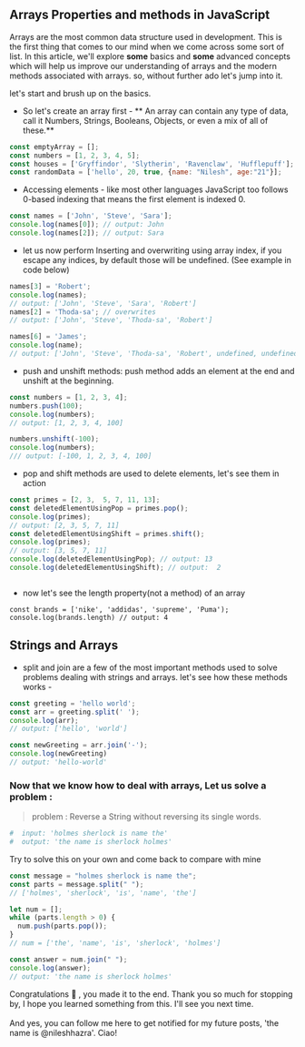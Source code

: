 ## Arrays Properties and methods in JavaScript

Arrays are the most common data structure used in development. This is the first thing that comes to our mind when we come across some sort of list. In this article, we'll explore **some** basics and **some** advanced concepts which will help us improve our understanding of arrays and the modern methods associated with arrays. so, without further ado let's jump into it.

let's start and brush up on the basics.

* So let's create an array first - 
 ** An array can contain any type of data, call it Numbers, Strings, Booleans, Objects, or even a mix of all of these.**

```javascript
const emptyArray = [];
const numbers = [1, 2, 3, 4, 5];
const houses = ['Gryffindor', 'Slytherin', 'Ravenclaw', 'Hufflepuff'];
const randomData = ['hello', 20, true, {name: "Nilesh", age:"21"}];


```

*  Accessing elements -  like most other languages JavaScript too follows 0-based indexing that means the first element is indexed 0.

```javascript
const names = ['John', 'Steve', 'Sara'];
console.log(names[0]); // output: John
console.log(names[2]); // output: Sara
```

*  let us now perform Inserting and overwriting using array index, if you escape any indices, by default those will be undefined. (See example in code below)


```javascript
names[3] = 'Robert';
console.log(names); 
// output: ['John', 'Steve', 'Sara', 'Robert']
names[2] = 'Thoda-sa'; // overwrites
// output: ['John', 'Steve', 'Thoda-sa', 'Robert']

names[6] = 'James';
console.log(name);
// output: ['John', 'Steve', 'Thoda-sa', 'Robert', undefined, undefined, 'James']


```

* push and unshift methods: push method adds an element at the end and unshift at the beginning.

```javascript
const numbers = [1, 2, 3, 4];
numbers.push(100);
console.log(numbers);
// output: [1, 2, 3, 4, 100]

numbers.unshift(-100);
console.log(numbers);
/// output: [-100, 1, 2, 3, 4, 100]

```

* pop and shift methods are used to delete elements, let's see them in action

``` javascript
const primes = [2, 3,  5, 7, 11, 13];
const deletedElementUsingPop = primes.pop();
console.log(primes);
// output: [2, 3, 5, 7, 11]
const deletedElementUsingShift = primes.shift();
console.log(primes);
// output: [3, 5, 7, 11]
console.log(deletedElementUsingPop); // output: 13
console.log(deletedElementUsingShift); // output:  2



```

* now let's see the length property(not a method) of an array

```
const brands = ['nike', 'addidas', 'supreme', 'Puma');
console.log(brands.length) // output: 4
```

## Strings and Arrays

* split and join are a few of the most important methods used to solve problems dealing with strings and arrays. let's see how these methods works - 

```javascript
const greeting = 'hello world';
const arr = greeting.split(' ');
console.log(arr);
// output: ['hello', 'world']

const newGreeting = arr.join('-');
console.log(newGreeting)
// output: 'hello-world'


```
### Now that we know how to deal with arrays,  Let us solve a problem : 
> problem : Reverse a String without reversing its single words.

```python
#  input: 'holmes sherlock is name the' 
#  output: 'the name is sherlock holmes'

```
Try to solve this on your own and come back to compare with mine


```javascript
const message = "holmes sherlock is name the";
const parts = message.split(" "); 
// ['holmes', 'sherlock', 'is', 'name', 'the']

let num = [];
while (parts.length > 0) {
  num.push(parts.pop());
}
// num = ['the', 'name', 'is', 'sherlock', 'holmes']

const answer = num.join(" ");
console.log(answer);
// output: 'the name is sherlock holmes'

```
Congratulations 🎊 , you made it to the end.
Thank you so much for stopping by, I hope you learned something from this. I'll see you next time.
<br> <br>
And yes, you can follow me here to get notified for my future posts,  'the name is @nileshhazra'.  Ciao!





